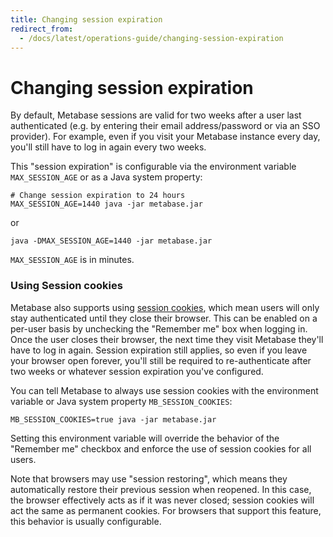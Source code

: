 ```yaml
---
title: Changing session expiration
redirect_from:
  - /docs/latest/operations-guide/changing-session-expiration
---
```


# Changing session expiration

By default, Metabase sessions are valid for two weeks after a user last authenticated (e.g. by entering their email
address/password or via an SSO provider). For example, even if you visit your Metabase instance every day, you'll
still have to log in again every two weeks.

This "session expiration" is configurable via the environment variable `MAX_SESSION_AGE` or as a Java system property:

```
# Change session expiration to 24 hours
MAX_SESSION_AGE=1440 java -jar metabase.jar
```

or

```
java -DMAX_SESSION_AGE=1440 -jar metabase.jar
```

`MAX_SESSION_AGE` is in minutes.


### Using Session cookies

Metabase also supports using [session
cookies](https://developer.mozilla.org/en-US/docs/Web/HTTP/Cookies#Session_cookies), which mean users will only stay
authenticated until they close their browser. This can be enabled on a per-user basis by unchecking the "Remember me"
box when logging in. Once the user closes their browser, the next time they visit Metabase they'll have to log in
again. Session expiration still applies, so even if you leave your browser open forever, you'll still be
required to re-authenticate after two weeks or whatever session expiration you've configured.

You can tell Metabase to always use session cookies with the environment variable or Java system property
`MB_SESSION_COOKIES`:

```
MB_SESSION_COOKIES=true java -jar metabase.jar
```

Setting this environment variable will override the behavior of the "Remember me" checkbox and enforce the use of
session cookies for all users.

Note that browsers may use "session restoring", which means they automatically restore their previous session when
reopened. In this case, the browser effectively acts as if it was never closed; session cookies will act
the same as permanent cookies. For browsers that support this feature, this behavior is usually configurable.